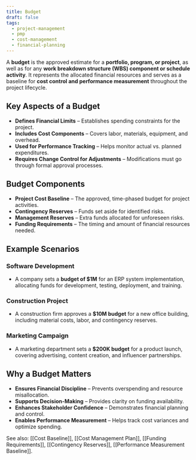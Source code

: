 ```yaml
---
title: Budget
draft: false
tags:
  - project-management
  - pmp
  - cost-management
  - financial-planning
---
```


A **budget** is the approved estimate for a **portfolio, program, or project**, as well as for any **work breakdown structure (WBS) component or schedule activity**. It represents the allocated financial resources and serves as a baseline for **cost control and performance measurement** throughout the project lifecycle.

## Key Aspects of a Budget
- **Defines Financial Limits** – Establishes spending constraints for the project.
- **Includes Cost Components** – Covers labor, materials, equipment, and overhead.
- **Used for Performance Tracking** – Helps monitor actual vs. planned expenditures.
- **Requires Change Control for Adjustments** – Modifications must go through formal approval processes.

## Budget Components
- **Project Cost Baseline** – The approved, time-phased budget for project activities.
- **Contingency Reserves** – Funds set aside for identified risks.
- **Management Reserves** – Extra funds allocated for unforeseen risks.
- **Funding Requirements** – The timing and amount of financial resources needed.

## Example Scenarios

### **Software Development**
- A company sets a **budget of $1M** for an ERP system implementation, allocating funds for development, testing, deployment, and training.

### **Construction Project**
- A construction firm approves a **$10M budget** for a new office building, including material costs, labor, and contingency reserves.

### **Marketing Campaign**
- A marketing department sets a **$200K budget** for a product launch, covering advertising, content creation, and influencer partnerships.

## Why a Budget Matters
- **Ensures Financial Discipline** – Prevents overspending and resource misallocation.
- **Supports Decision-Making** – Provides clarity on funding availability.
- **Enhances Stakeholder Confidence** – Demonstrates financial planning and control.
- **Enables Performance Measurement** – Helps track cost variances and optimize spending.

See also: [[Cost Baseline]], [[Cost Management Plan]], [[Funding Requirements]], [[Contingency Reserves]], [[Performance Measurement Baseline]].
